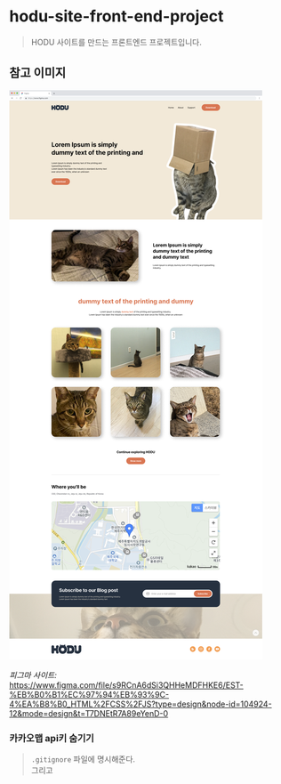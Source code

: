 # hodu-site-front-end-project

>HODU 사이트를 만드는 프론트엔드 프로젝트입니다.

## 참고 이미지
<img src="./media/PC.png">  

*피그마 사이트:*
<https://www.figma.com/file/s9RCnA6dSi3QHHeMDFHKE6/EST-%EB%B0%B1%EC%97%94%EB%93%9C-4%EA%B8%B0_HTML%2FCSS%2FJS?type=design&node-id=104924-12&mode=design&t=T7DNEtR7A89eYenD-0>  

### 카카오맵 api키 숨기기
>`.gitignore` 파일에 명시해준다.  
>그리고



